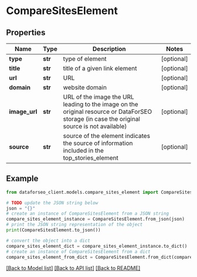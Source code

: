 # CompareSitesElement


## Properties

Name | Type | Description | Notes
------------ | ------------- | ------------- | -------------
**type** | **str** | type of element | [optional] 
**title** | **str** | title of a given link element | [optional] 
**url** | **str** | URL | [optional] 
**domain** | **str** | website domain | [optional] 
**image_url** | **str** | URL of the image the URL leading to the image on the original resource or DataForSEO storage (in case the original source is not available) | [optional] 
**source** | **str** | source of the element indicates the source of information included in the top_stories_element | [optional] 

## Example

```python
from dataforseo_client.models.compare_sites_element import CompareSitesElement

# TODO update the JSON string below
json = "{}"
# create an instance of CompareSitesElement from a JSON string
compare_sites_element_instance = CompareSitesElement.from_json(json)
# print the JSON string representation of the object
print(CompareSitesElement.to_json())

# convert the object into a dict
compare_sites_element_dict = compare_sites_element_instance.to_dict()
# create an instance of CompareSitesElement from a dict
compare_sites_element_from_dict = CompareSitesElement.from_dict(compare_sites_element_dict)
```
[[Back to Model list]](../README.md#documentation-for-models) [[Back to API list]](../README.md#documentation-for-api-endpoints) [[Back to README]](../README.md)


